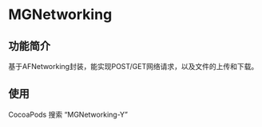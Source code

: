 # MGNetworking
## 功能简介
基于AFNetworking封装，能实现POST/GET网络请求，以及文件的上传和下载。

## 使用
CocoaPods 搜索 “MGNetworking-Y”
